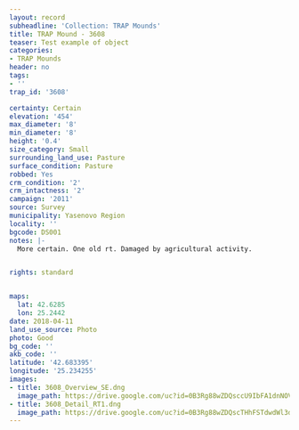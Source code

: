 ```yaml
---
layout: record
subheadline: 'Collection: TRAP Mounds'
title: TRAP Mound - 3608
teaser: Test example of object
categories:
- TRAP Mounds
header: no
tags:
- ''
trap_id: '3608'

certainty: Certain
elevation: '454'
max_diameter: '8'
min_diameter: '8'
height: '0.4'
size_category: Small
surrounding_land_use: Pasture
surface_condition: Pasture
robbed: Yes
crm_condition: '2'
crm_intactness: '2'
campaign: '2011'
source: Survey
municipality: Yasenovo Region
locality: ''
bgcode: DS001
notes: |-
  More certain. One old rt. Damaged by agricultural activity.


rights: standard


maps:
  lat: 42.6285
  lon: 25.2442
date: 2018-04-11
land_use_source: Photo
photo: Good
bg_code: ''
akb_code: ''
latitude: '42.683395'
longitude: '25.234255'
images:
- title: 3608_Overview_SE.dng
  image_path: https://drive.google.com/uc?id=0B3Rg88wZDQsccU9IbFA1dnNOVzQ
- title: 3608_Detail_RT1.dng
  image_path: https://drive.google.com/uc?id=0B3Rg88wZDQscTHhFSTdwdWl3dWM
---
```

